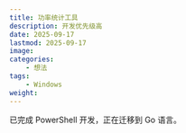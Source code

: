 ```yaml
---
title: 功率统计工具
description: 开发优先级高
date: 2025-09-17
lastmod: 2025-09-17
image: 
categories:
    - 想法
tags:
    - Windows
weight: 
---
```


已完成 PowerShell 开发，正在迁移到 Go 语言。
